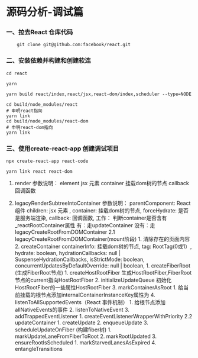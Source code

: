 # 源码分析-调试篇

### 一、拉去React 仓库代码
```shell
    git clone git@github.com:facebook/react.git
```

### 二、安装依赖并构建和创建软连
```shell
cd react

yarn

yarn build react/index,react/jsx,react-dom/index,scheduler --type=NODE

cd build/node_modules/react
# 申明react指向
yarn link
cd build/node_modules/react-dom
# 申明react-dom指向
yarn link
```

### 三、使用create-react-app 创建调试项目
```shell
npx create-react-app react-code

yarn link react react-dom
```

1. render 
    参数说明：
        element jsx 元素 
        container 挂载dom树的节点
        callback 回调函数

2. legacyRenderSubtreeIntoContainer
    参数说明：
        parentComponent: React组件
        children: jsx 元素 ,
        container: 挂载dom树的节点,
        forceHydrate: 是否是服务端渲染,
        callback: 回调函数,
    工作：
        判断container是否含有_reactRootContainer属性
        有：走updateContainer
        没有：走legacyCreateRootFromDOMContainer
    2.1 legacyCreateRootFromDOMContainer(mount阶段)
         1. 清除存在的页面内容
         2. createContainer
            containerInfo: 挂载dom树的节点,
            tag: RootTag(0或1）,
            hydrate: boolean,
            hydrationCallbacks: null | SuspenseHydrationCallbacks,
            isStrictMode: boolean,
            concurrentUpdatesByDefaultOverride: null | boolean,
            1. createFiberRoot (生成FiberRoot节点)
                1. createHostRootFiber 生成HostRootFiber,FiberRoot节点的current指向HostRootFiber
                2. initializeUpdateQueue 初始化HostRootFiber的一些属性HostRootFiber
         3. markContainerAsRoot
                1. 给当前挂载的根节点添加internalContainerInstanceKey属性为
         4. listenToAllSupportedEvents（React 事件机制）
                1. 给根节点添加allNativeEvents的事件
                2. listenToNativeEvent
                3. addTrappedEventListener
                    1. createEventListenerWrapperWithPriority
    2.2 updateContainer
        1. createUpdate
        2. enqueueUpdate
        3. scheduleUpdateOnFiber (构建fiber树)
            1. markUpdateLaneFromFiberToRoot
            2. markRootUpdated
            3. ensureRootIsScheduled
                1. markStarvedLanesAsExpired
        4. entangleTransitions
        <!-- 渲染阶段 -->